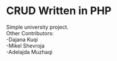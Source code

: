 # CRUD Written in PHP
  
Simple university project.  
Other Contributors:  
  -Dajana Kuqi  
  -Mikel Shevroja  
  -Adelajda Muzhaqi  
